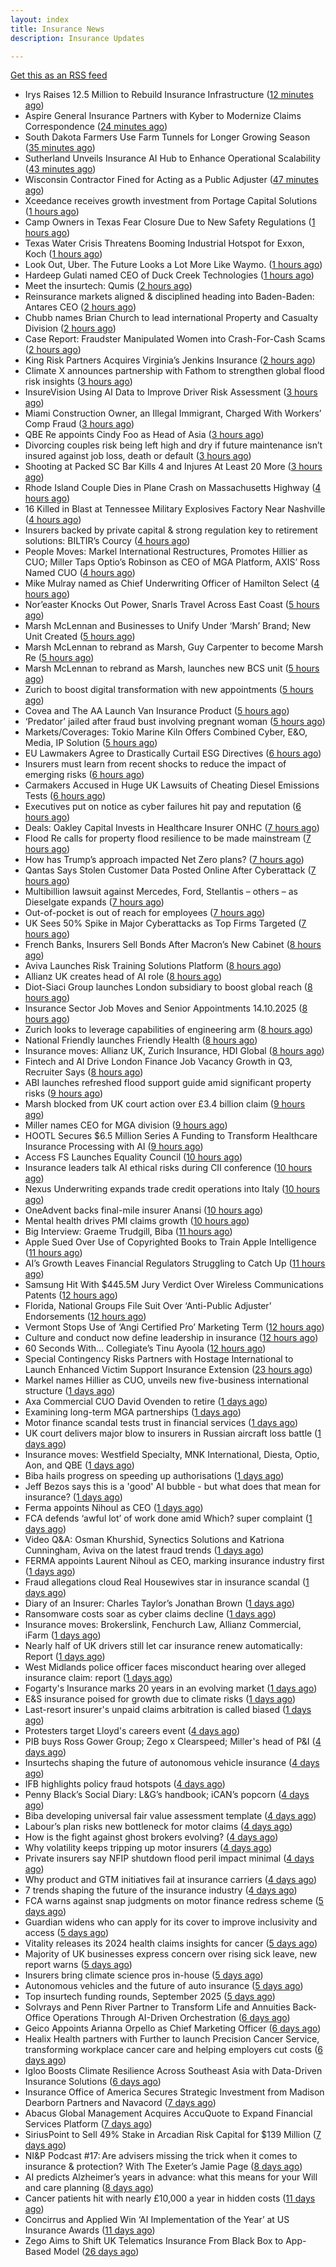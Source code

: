 ```yaml
---
layout: index
title: Insurance News
description: Insurance Updates

---
```


[Get this as an RSS feed](/insurance.rss)

<!-- news_marker starts -->
- Irys Raises 12.5 Million to Rebuild Insurance Infrastructure ([12 minutes ago](https://www.insurtechinsights.com/irys-raises-12-5-million-to-rebuild-insurance-infrastructure/))
- Aspire General Insurance Partners with Kyber to Modernize Claims Correspondence ([24 minutes ago](https://www.insurtechinsights.com/aspire-general-insurance-partners-with-kyber-to-modernize-claims-correspondence/))
- South Dakota Farmers Use Farm Tunnels for Longer Growing Season ([35 minutes ago](https://www.insurancejournal.com/news/midwest/2025/10/14/843655.htm))
- Sutherland Unveils Insurance AI Hub to Enhance Operational Scalability ([43 minutes ago](https://www.insurtechinsights.com/sutherland-unveils-insurance-ai-hub-to-enhance-operational-scalability/))
- Wisconsin Contractor Fined for Acting as a Public Adjuster ([47 minutes ago](https://www.insurancejournal.com/news/midwest/2025/10/14/843652.htm))
- Xceedance receives growth investment from Portage Capital Solutions ([1 hours ago](https://www.reinsurancene.ws/xceedance-receives-growth-investment-from-portage-capital-solutions/))
- Camp Owners in Texas Fear Closure Due to New Safety Regulations ([1 hours ago](https://www.insurancejournal.com/news/southcentral/2025/10/14/843633.htm))
- Texas Water Crisis Threatens Booming Industrial Hotspot for Exxon, Koch ([1 hours ago](https://www.insurancejournal.com/news/southcentral/2025/10/14/843620.htm))
- Look Out, Uber. The Future Looks a Lot More Like Waymo. ([1 hours ago](https://www.insurancejournal.com/news/national/2025/10/14/843618.htm))
- Hardeep Gulati named CEO of Duck Creek Technologies ([1 hours ago](https://www.reinsurancene.ws/hardeep-gulati-named-ceo-of-duck-creek-technologies/))
- Meet the insurtech: Qumis ([2 hours ago](https://www.dig-in.com/news/meet-the-insurtech-qumis))
- Reinsurance markets aligned & disciplined heading into Baden-Baden: Antares CEO ([2 hours ago](https://www.reinsurancene.ws/reinsurance-markets-aligned-disciplined-heading-into-baden-baden-antares-ceo/))
- Chubb names Brian Church to lead international Property and Casualty Division ([2 hours ago](https://www.reinsurancene.ws/chubb-names-brian-church-to-lead-international-property-and-casualty-division/))
- Case Report: Fraudster Manipulated Women into Crash-For-Cash Scams ([2 hours ago](https://insurance-edge.net/2025/10/14/case-report-fraudster-manipulated-women-into-crash-for-cash-scams/))
- King Risk Partners Acquires Virginia’s Jenkins Insurance ([2 hours ago](https://www.insurancejournal.com/news/east/2025/10/14/843598.htm))
- Climate X announces partnership with Fathom to strengthen global flood risk insights ([3 hours ago](https://www.reinsurancene.ws/climate-x-announces-partnership-with-fathom-to-strengthen-global-flood-risk-insights/))
- InsureVision Using AI Data to Improve Driver Risk Assessment ([3 hours ago](https://insurance-edge.net/2025/10/14/insurevision-using-ai-data-to-improve-driver-risk-assessment/))
- Miami Construction Owner, an Illegal Immigrant, Charged With Workers’ Comp Fraud ([3 hours ago](https://www.insurancejournal.com/news/southeast/2025/10/14/843595.htm))
- QBE Re appoints Cindy Foo as Head of Asia ([3 hours ago](https://www.reinsurancene.ws/qbe-re-appoints-cindy-foo-as-head-of-asia/))
- Divorcing couples risk being left high and dry if future maintenance isn’t insured against job loss, death or default ([3 hours ago](https://ifamagazine.com/divorcing-couples-risk-being-left-high-and-dry-if-future-maintenance-isnt-insured-against-job-loss-death-or-default/))
- Shooting at Packed SC Bar Kills 4 and Injures At Least 20 More ([3 hours ago](https://www.insurancejournal.com/news/southeast/2025/10/14/843592.htm))
- Rhode Island Couple Dies in Plane Crash on Massachusetts Highway ([4 hours ago](https://www.insurancejournal.com/news/east/2025/10/14/843584.htm))
- 16 Killed in Blast at Tennessee Military Explosives Factory Near Nashville ([4 hours ago](https://www.insurancejournal.com/news/southeast/2025/10/14/843580.htm))
- Insurers backed by private capital & strong regulation key to retirement solutions: BILTIR’s Courcy ([4 hours ago](https://www.reinsurancene.ws/insurers-backed-by-private-capital-strong-regulation-key-to-retirement-solutions-biltirs-courcy/))
- People Moves: Markel International Restructures, Promotes Hillier as CUO; Miller Taps Optio’s Robinson as CEO of MGA Platform, AXIS’ Ross Named CUO ([4 hours ago](https://www.insurancejournal.com/news/international/2025/10/14/843575.htm))
- Mike Mulray named as Chief Underwriting Officer of Hamilton Select ([4 hours ago](https://www.reinsurancene.ws/mike-mulray-named-as-chief-underwriting-officer-of-hamilton-select/))
- Nor’easter Knocks Out Power, Snarls Travel Across East Coast ([5 hours ago](https://www.insurancejournal.com/news/east/2025/10/14/843572.htm))
- Marsh McLennan and Businesses to Unify Under ‘Marsh’ Brand; New Unit Created ([5 hours ago](https://www.insurancejournal.com/news/national/2025/10/14/843566.htm))
- Marsh McLennan to rebrand as Marsh, Guy Carpenter to become Marsh Re ([5 hours ago](https://www.reinsurancene.ws/marsh-mclennan-to-rebrand-as-marsh-guy-carpenter-to-become-marsh-re/))
- Marsh McLennan to rebrand as Marsh, launches new BCS unit ([5 hours ago](https://www.insurancebusinessmag.com/uk/news/breaking-news/marsh-mclennan-to-rebrand-as-marsh-launches-new-bcs-unit-552927.aspx))
- Zurich to boost digital transformation with new appointments ([5 hours ago](https://www.reinsurancene.ws/zurich-to-boost-digital-transformation-with-new-appointments/))
- Covea and The AA Launch Van Insurance Product ([5 hours ago](https://insurance-edge.net/2025/10/14/covea-and-the-aa-launch-van-insurance-product/))
- ‘Predator’ jailed after fraud bust involving pregnant woman ([5 hours ago](https://www.postonline.co.uk/news/7959212/%E2%80%98predator%E2%80%99-jailed-after-fraud-bust-involving-pregnant-woman))
- Markets/Coverages: Tokio Marine Kiln Offers Combined Cyber, E&O, Media, IP Solution ([5 hours ago](https://www.insurancejournal.com/news/international/2025/10/14/843558.htm))
- EU Lawmakers Agree to Drastically Curtail ESG Directives ([6 hours ago](https://www.insurancejournal.com/news/international/2025/10/14/843553.htm))
- Insurers must learn from recent shocks to reduce the impact of emerging risks ([6 hours ago](https://www.insurancebusinessmag.com/uk/news/breaking-news/insurers-must-learn-from-recent-shocks-to-reduce-the-impact-of-emerging-risks-552918.aspx))
- Carmakers Accused in Huge UK Lawsuits of Cheating Diesel Emissions Tests ([6 hours ago](https://www.insurancejournal.com/news/international/2025/10/14/843549.htm))
- Executives put on notice as cyber failures hit pay and reputation ([6 hours ago](https://www.insurancebusinessmag.com/uk/news/cyber/executives-put-on-notice-as-cyber-failures-hit-pay-and-reputation-552917.aspx))
- Deals: Oakley Capital Invests in Healthcare Insurer ONHC ([7 hours ago](https://insurance-edge.net/2025/10/14/deals-oakley-capital-invests-in-healthcare-insurer-onhc/))
- Flood Re calls for property flood resilience to be made mainstream ([7 hours ago](https://www.postonline.co.uk/personal/7959208/flood-re-calls-for-property-flood-resilience-to-be-made-mainstream))
- How has Trump’s approach impacted Net Zero plans? ([7 hours ago](https://www.postonline.co.uk/news/7959181/how-has-trump%E2%80%99s-approach-impacted-net-zero-plans))
- Qantas Says Stolen Customer Data Posted Online After Cyberattack ([7 hours ago](https://www.insurancejournal.com/news/international/2025/10/14/843545.htm))
- Multibillion lawsuit against Mercedes, Ford, Stellantis – others – as Dieselgate expands ([7 hours ago](https://www.insurancebusinessmag.com/uk/news/breaking-news/multibillion-lawsuit-against-mercedes-ford-stellantis--others--as-dieselgate-expands-552907.aspx))
- Out-of-pocket is out of reach for employees ([7 hours ago](https://www.dig-in.com/opinion/out-of-pocket-is-out-of-reach-for-employees))
- UK Sees 50% Spike in Major Cyberattacks as Top Firms Targeted ([7 hours ago](https://www.insurancejournal.com/news/international/2025/10/14/843541.htm))
- French Banks, Insurers Sell Bonds After Macron’s New Cabinet ([8 hours ago](https://www.insurancejournal.com/news/international/2025/10/14/843537.htm))
- Aviva Launches Risk Training Solutions Platform ([8 hours ago](https://insurance-edge.net/2025/10/14/aviva-launches-risk-training-solutions-platform/))
- Allianz UK creates head of AI role ([8 hours ago](https://www.postonline.co.uk/technology/7959209/allianz-uk-creates-head-of-ai-role))
- Diot-Siaci Group launches London subsidiary to boost global reach ([8 hours ago](https://www.insurancebusinessmag.com/uk/news/breaking-news/diotsiaci-group-launches-london-subsidiary-to-boost-global-reach-552893.aspx))
- Insurance Sector Job Moves and Senior Appointments 14.10.2025 ([8 hours ago](https://insurance-edge.net/2025/10/14/insurance-sector-job-moves-and-senior-appointments-14-10-2025/))
- Zurich looks to leverage capabilities of engineering arm ([8 hours ago](https://www.postonline.co.uk/commercial/7959198/zurich-looks-to-leverage-capabilities-of-engineering-arm))
- National Friendly launches Friendly Health ([8 hours ago](https://ifamagazine.com/national-friendly-launches-friendly-health/))
- Insurance moves: Allianz UK, Zurich Insurance, HDI Global ([8 hours ago](https://www.insurancebusinessmag.com/uk/news/breaking-news/insurance-moves-allianz-uk-zurich-insurance-hdi-global-552892.aspx))
- Fintech and AI Drive London Finance Job Vacancy Growth in Q3, Recruiter Says ([8 hours ago](https://www.insurancejournal.com/news/international/2025/10/14/843534.htm))
- ABI launches refreshed flood support guide amid significant property risks ([9 hours ago](https://www.insurancebusinessmag.com/uk/news/catastrophe/abi-launches-refreshed-flood-support-guide-amid-significant-property-risks-552889.aspx))
- Marsh blocked from UK court action over £3.4 billion claim ([9 hours ago](https://www.insurancebusinessmag.com/uk/news/breaking-news/marsh-blocked-from-uk-court-action-over-3-4-billion-claim-552861.aspx))
- Miller names CEO for MGA division ([9 hours ago](https://www.insurancebusinessmag.com/uk/news/breaking-news/miller-names-ceo-for-mga-division-552885.aspx))
- HOOTL Secures $6.5 Million Series A Funding to Transform Healthcare Insurance Processing with AI ([9 hours ago](https://www.insurtechinsights.com/hootl-secures-6-5-million-series-a-funding-to-transform-healthcare-insurance-processing-with-ai/))
- Access FS Launches Equality Council ([10 hours ago](https://ifamagazine.com/access-fs-launches-equality-council/))
- Insurance leaders talk AI ethical risks during CII conference ([10 hours ago](https://www.insurancebusinessmag.com/uk/news/technology/insurance-leaders-talk-ai-ethical-risks-during-cii-conference-552879.aspx))
- Nexus Underwriting expands trade credit operations into Italy ([10 hours ago](https://www.insurancebusinessmag.com/uk/news/breaking-news/nexus-underwriting-expands-trade-credit-operations-into-italy-552878.aspx))
- OneAdvent backs final-mile insurer Anansi ([10 hours ago](https://www.insurancebusinessmag.com/uk/news/breaking-news/oneadvent-backs-finalmile-insurer-anansi-552877.aspx))
- Mental health drives PMI claims growth ([10 hours ago](https://www.insurancebusinessmag.com/uk/news/life-insurance/mental-health-drives-pmi-claims-growth-552875.aspx))
- Big Interview: Graeme Trudgill, Biba ([11 hours ago](https://www.postonline.co.uk/news/7959107/big-interview-graeme-trudgill-biba))
- Apple Sued Over Use of Copyrighted Books to Train Apple Intelligence ([11 hours ago](https://www.insurancejournal.com/news/national/2025/10/14/843454.htm))
- AI’s Growth Leaves Financial Regulators Struggling to Catch Up ([11 hours ago](https://www.insurancejournal.com/news/national/2025/10/14/843483.htm))
- Samsung Hit With $445.5M Jury Verdict Over Wireless Communications Patents ([12 hours ago](https://www.insurancejournal.com/news/national/2025/10/14/843487.htm))
- Florida, National Groups File Suit Over ‘Anti-Public Adjuster’ Endorsements ([12 hours ago](https://www.insurancejournal.com/news/southeast/2025/10/14/843505.htm))
- Vermont Stops Use of ‘Angi Certified Pro’ Marketing Term ([12 hours ago](https://www.insurancejournal.com/news/east/2025/10/14/843516.htm))
- Culture and conduct now define leadership in insurance ([12 hours ago](https://www.postonline.co.uk/regulation/7959116/culture-and-conduct-now-define-leadership-in-insurance))
- 60 Seconds With... Collegiate’s Tinu Ayoola ([12 hours ago](https://www.postonline.co.uk/people/7958146/60-seconds-with-collegiate%E2%80%99s-tinu-ayoola))
- Special Contingency Risks Partners with Hostage International to Launch Enhanced Victim Support Insurance Extension ([23 hours ago](https://www.insurtechinsights.com/special-contingency-risks-partners-with-hostage-international-to-launch-enhanced-victim-support-insurance-extension/))
- Markel names Hillier as CUO, unveils new five-business international structure ([1 days ago](https://www.insurancebusinessmag.com/uk/news/breaking-news/markel-names-hillier-as-cuo-unveils-new-fivebusiness-international-structure-552818.aspx))
- Axa Commercial CUO David Ovenden to retire ([1 days ago](https://www.postonline.co.uk/commercial/7959203/axa-commercial-cuo-david-ovenden-to-retire))
- Examining long-term MGA partnerships ([1 days ago](https://www.insurancebusinessmag.com/uk/tv/examining-longterm-mga-partnerships-552782.aspx))
- Motor finance scandal tests trust in financial services ([1 days ago](https://www.insurancebusinessmag.com/uk/news/auto-motor/motor-finance-scandal-tests-trust-in-financial-services-552780.aspx))
- UK court delivers major blow to insurers in Russian aircraft loss battle ([1 days ago](https://www.insurancebusinessmag.com/uk/news/claims/uk-court-delivers-major-blow-to-insurers-in-russian-aircraft-loss-battle-552779.aspx))
- Insurance moves: Westfield Specialty, MNK International, Diesta, Optio, Aon, and QBE ([1 days ago](https://www.insurancebusinessmag.com/uk/news/breaking-news/insurance-moves-westfield-specialty-mnk-international-diesta-optio-aon-and-qbe-552778.aspx))
- Biba hails progress on speeding up authorisations ([1 days ago](https://www.postonline.co.uk/broker/7959127/biba-hails-progress-on-speeding-up-authorisations))
- Jeff Bezos says this is a 'good' AI bubble - but what does that mean for insurance? ([1 days ago](https://www.insurancebusinessmag.com/uk/news/technology/jeff-bezos-says-this-is-a-good-ai-bubble--but-what-does-that-mean-for-insurance-552771.aspx))
- Ferma appoints Nihoul as CEO ([1 days ago](https://www.postonline.co.uk/risk-management/7959202/ferma-appoints-nihoul-as-ceo))
- FCA defends ‘awful lot’ of work done amid Which? super complaint ([1 days ago](https://www.postonline.co.uk/regulation/7959200/fca-defends-%E2%80%98awful-lot%E2%80%99-of-work-done-amid-which-super-complaint))
- Video Q&A: Osman Khurshid, Synectics Solutions and Katriona Cunningham, Aviva on the latest fraud trends ([1 days ago](https://www.postonline.co.uk/market-access/claims-fraud/7959194/video-qa-osman-khurshid-synectics-solutions-and-katriona-cunningham-aviva-on-the-latest-fraud-trends))
- FERMA appoints Laurent Nihoul as CEO, marking insurance industry first ([1 days ago](https://www.insurancebusinessmag.com/uk/news/breaking-news/ferma-appoints-laurent-nihoul-as-ceo-marking-insurance-industry-first-552765.aspx))
- Fraud allegations cloud Real Housewives star in insurance scandal ([1 days ago](https://www.insurancebusinessmag.com/uk/news/breaking-news/fraud-allegations-cloud-real-housewives-star-in-insurance-scandal-552761.aspx))
- Diary of an Insurer: Charles Taylor’s Jonathan Brown ([1 days ago](https://www.postonline.co.uk/claims/7958129/diary-of-an-insurer-charles-taylor%E2%80%99s-jonathan-brown))
- Ransomware costs soar as cyber claims decline ([1 days ago](https://www.postonline.co.uk/commercial/7959026/ransomware-costs-soar-as-cyber-claims-decline))
- Insurance moves: Brokerslink, Fenchurch Law, Allianz Commercial, iFarm ([1 days ago](https://www.insurancebusinessmag.com/uk/news/breaking-news/insurance-moves-brokerslink-fenchurch-law-allianz-commercial-ifarm-552731.aspx))
- Nearly half of UK drivers still let car insurance renew automatically: Report ([1 days ago](https://www.insurancebusinessmag.com/uk/news/auto-motor/nearly-half-of-uk-drivers-still-let-car-insurance-renew-automatically-report-552730.aspx))
- West Midlands police officer faces misconduct hearing over alleged insurance claim: report ([1 days ago](https://www.insurancebusinessmag.com/uk/news/breaking-news/west-midlands-police-officer-faces-misconduct-hearing-over-alleged-insurance-claim-report-552728.aspx))
- Fogarty's Insurance marks 20 years in an evolving market ([1 days ago](https://www.insurancebusinessmag.com/uk/news/breaking-news/fogartys-insurance-marks-20-years-in-an-evolving-market-552726.aspx))
- E&S insurance poised for growth due to climate risks ([1 days ago](https://www.dig-in.com/news/e-s-insurance-poised-for-growth-due-to-climate-risks))
- Last-resort insurer's unpaid claims arbitration is called biased ([1 days ago](https://www.dig-in.com/news/florida-last-resort-insurers-arbitrations-are-called-biased))
- Protesters target Lloyd's careers event ([4 days ago](https://www.postonline.co.uk/lloyd%E2%80%99slondon/7959201/protesters-target-dive-in-for-the-fourth-time))
- PIB buys Ross Gower Group; Zego x Clearspeed; Miller's head of P&I ([4 days ago](https://www.postonline.co.uk/news/7959175/pib-buys-ross-gower-group-zego-x-clearspeed-millers-head-of-pi))
- Insurtechs shaping the future of autonomous vehicle insurance ([4 days ago](https://www.postonline.co.uk/technology/7959084/insurtechs-shaping-the-future-of-autonomous-vehicle-insurance))
- IFB highlights policy fraud hotspots ([4 days ago](https://www.postonline.co.uk/news/7959158/ifb-highlights-policy-fraud-hotspots))
- Penny Black’s Social Diary: L&G’s handbook; iCAN’s popcorn ([4 days ago](https://www.postonline.co.uk/people/7958928/penny-black%E2%80%99s-social-diary-lg%E2%80%99s-handbook-ican%E2%80%99s-popcorn))
- Biba developing universal fair value assessment template ([4 days ago](https://www.postonline.co.uk/broker/7959143/biba-developing-universal-fair-value-assessment-template))
- Labour’s plan risks new bottleneck for motor claims ([4 days ago](https://www.postonline.co.uk/claims/7959126/labour%E2%80%99s-plan-risks-new-bottleneck-for-motor-claims))
- How is the fight against ghost brokers evolving? ([4 days ago](https://www.postonline.co.uk/claims/7958913/how-is-the-fight-against-ghost-brokers-evolving))
- Why volatility keeps tripping up motor insurers ([4 days ago](https://www.postonline.co.uk/people/7959193/why-volatility-keeps-tripping-up-motor-insurers))
- Private insurers say NFIP shutdown flood peril impact minimal ([4 days ago](https://www.dig-in.com/news/private-insurers-say-nfip-shutdown-flood-peril-impact-minimal))
- Why product and GTM initiatives fail at insurance carriers ([4 days ago](https://www.dig-in.com/opinion/why-product-and-gtm-initiatives-fail-at-insurance-carriers))
- 7 trends shaping the future of the insurance industry ([4 days ago](https://www.dig-in.com/opinion/7-trends-shaping-the-future-of-insurance))
- FCA warns against snap judgments on motor finance redress scheme ([5 days ago](https://www.postonline.co.uk/regulation/7959197/fca-warns-against-snap-judgments-on-motor-finance-redress-scheme))
- Guardian widens who can apply for its cover to improve inclusivity and access ([5 days ago](https://ifamagazine.com/guardian-widens-who-can-apply-for-its-cover-to-improve-inclusivity-and-access/))
- Vitality releases its 2024 health claims insights for cancer ([5 days ago](https://ifamagazine.com/vitality-releases-its-2024-health-claims-insights-for-cancer/))
- Majority of UK businesses express concern over rising sick leave, new report warns ([5 days ago](https://ifamagazine.com/majority-of-uk-businesses-express-concern-over-rising-sick-leave-new-report-warns/))
- Insurers bring climate science pros in-house ([5 days ago](https://www.dig-in.com/news/insurers-bring-climate-science-pros-in-house))
- Autonomous vehicles and the future of auto insurance ([5 days ago](https://www.dig-in.com/news/autonomous-vehicles-and-the-future-of-auto-insurance))
- Top insurtech funding rounds, September 2025 ([5 days ago](https://www.dig-in.com/list/top-insurtech-funding-rounds-september-2025))
- Solvrays and Penn River Partner to Transform Life and Annuities Back-Office Operations Through AI-Driven Orchestration ([6 days ago](https://www.insurtechinsights.com/solvrays-and-penn-river-partner-to-transform-life-and-annuities-back-office-operations-through-ai-driven-orchestration/))
- Geico Appoints Arianna Orpello as Chief Marketing Officer ([6 days ago](https://www.insurtechinsights.com/geico-appoints-arianna-orpello-as-chief-marketing-officer/))
- Healix Health partners with Further to launch Precision Cancer Service, transforming workplace cancer care and helping employers cut costs ([6 days ago](https://ifamagazine.com/healix-health-partners-with-further-to-launch-precision-cancer-service-transforming-workplace-cancer-care-and-helping-employers-cut-costs/))
- Igloo Boosts Climate Resilience Across Southeast Asia with Data-Driven Insurance Solutions ([6 days ago](https://thefintechtimes.com/igloo-boosts-climate-resilience-across-southeast-asia-with-data-driven-insurance-solutions/))
- Insurance Office of America Secures Strategic Investment from Madison Dearborn Partners and Navacord ([7 days ago](https://www.insurtechinsights.com/insurance-office-of-america-secures-strategic-investment-from-madison-dearborn-partners-and-navacord/))
- Abacus Global Management Acquires AccuQuote to Expand Financial Services Platform ([7 days ago](https://www.insurtechinsights.com/abacus-global-management-acquires-accuquote-to-expand-financial-services-platform/))
- SiriusPoint to Sell 49% Stake in Arcadian Risk Capital for $139 Million ([7 days ago](https://www.insurtechinsights.com/siriuspoint-to-sell-49-stake-in-arcadian-risk-capital-for-139-million/))
- NI&P Podcast #17: Are advisers missing the trick when it comes to insurance & protection? With The Exeter’s Jamie Page ([8 days ago](https://ifamagazine.com/nip-podcast-17-are-advisers-missing-the-trick-when-it-comes-to-insurance-protection-with-the-exeters-jamie-page/))
- AI predicts Alzheimer’s years in advance: what this means for your Will and care planning ([8 days ago](https://ifamagazine.com/ai-predicts-alzheimers-years-in-advance-what-this-means-for-your-will-and-care-planning/))
- Cancer patients hit with nearly £10,000 a year in hidden costs ([11 days ago](https://ifamagazine.com/cancer-patients-hit-with-nearly-10000-a-year-in-hidden-costs/))
- Concirrus and Applied Win ‘AI Implementation of the Year’ at US Insurance Awards ([11 days ago](https://thefintechtimes.com/concirrus-ai-cuts-aviation-underwriting-time-from-36-hours-to-minutes-for-applied-aviation/))
- Zego Aims to Shift UK Telematics Insurance From Black Box to App-Based Model ([26 days ago](https://thefintechtimes.com/zego-aims-to-shift-uk-telematics-insurance-from-black-box-to-app-based-model/))

<!-- news_marker ends -->